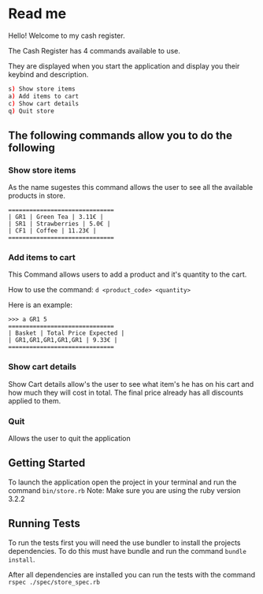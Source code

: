 # Read me

Hello! Welcome to my cash register.

The Cash Register has 4 commands available to use.

They are displayed when you start the application and display you their keybind and description.

```bash
s) Show store items
a) Add items to cart
c) Show cart details
q) Quit store
```

## The following commands allow you to do the following

### Show store items
As the name sugestes this command allows the user to see all the available products in store.

```
==============================
| GR1 | Green Tea | 3.11€ |
| SR1 | Strawberries | 5.0€ |
| CF1 | Coffee | 11.23€ |
==============================
```

### Add items to cart
This Command allows users to add a product and it's quantity to the cart.

How to use the command: `d <product_code> <quantity>`

Here is an example: 
```
>>> a GR1 5
==============================
| Basket | Total Price Expected |
| GR1,GR1,GR1,GR1,GR1 | 9.33€ |
==============================
```

### Show cart details
Show Cart details allow's the user to see what item's he has on his cart and how much they will cost in total. 
The final price already has all discounts applied to them.

### Quit
Allows the user to quit the application

## Getting Started
To launch the application open the project in your terminal and run the command `bin/store.rb`
Note: Make sure you are using the ruby version 3.2.2

## Running Tests
To run the tests first you will need the use bundler to install the projects dependencies. To do this must have bundle and run the command `bundle install`.

After all dependencies are installed you can run the tests with the command ` rspec ./spec/store_spec.rb`

